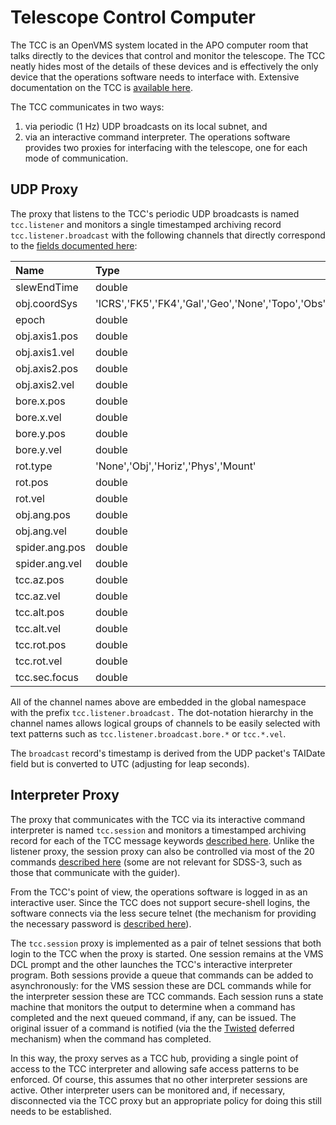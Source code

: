 # Telescope Control Computer #

The TCC is an OpenVMS system located in the APO computer room that talks directly to the devices that control and monitor the telescope. The TCC neatly hides most of the details of these devices and is effectively the only device that the operations software needs to interface with. Extensive documentation on the TCC is [available here](http://www.apo.nmsu.edu/Telescopes/TCC/index.html).

The TCC communicates in two ways:
  1. via periodic (1 Hz) UDP broadcasts on its local subnet, and
  1. via an interactive command interpreter.
The operations software provides two proxies for interfacing with the telescope, one for each mode of communication.

## UDP Proxy ##

The proxy that listens to the TCC's periodic UDP broadcasts is named `tcc.listener` and monitors a single timestamped archiving record `tcc.listener.broadcast` with the following channels that directly correspond to the [fields documented here](http://www.apo.nmsu.edu/Telescopes/TCC/UDPPackets.html):

| **Name** | **Type** |
|:---------|:---------|
| slewEndTime |	double   |
| obj.coordSys | 'ICRS','FK5','FK4','Gal','Geo','None','Topo','Obs','Phys','Mount','Inst','GImage' |
| epoch    |	double   |
| obj.axis1.pos |	double   |
| obj.axis1.vel |	double   |
| obj.axis2.pos |	double   |
| obj.axis2.vel |	double   |
| bore.x.pos |	double   |
| bore.x.vel |		double  |
| bore.y.pos |		double  |
| bore.y.vel |	double   |
| rot.type | 'None','Obj','Horiz','Phys','Mount' |
| rot.pos  |		double  |
| rot.vel  |		double  |
| obj.ang.pos |		double  |
| obj.ang.vel |	double   |
| spider.ang.pos |	double   |
| spider.ang.vel |	double   |
| tcc.az.pos |	double   |
| tcc.az.vel |	double   |
| tcc.alt.pos |		double  |
| tcc.alt.vel |	double   |
| tcc.rot.pos |		double  |
| tcc.rot.vel |	double   |
| tcc.sec.focus |	double   |

All of the channel names above are embedded in the global namespace with the prefix `tcc.listener.broadcast.` The dot-notation hierarchy in the channel names allows logical groups of channels to be easily selected with text patterns such as `tcc.listener.broadcast.bore.*` or `tcc.*.vel`.

The `broadcast` record's timestamp is derived from the UDP packet's TAIDate field but is converted to UTC (adjusting for leap seconds).

## Interpreter Proxy ##

The proxy that communicates with the TCC via its interactive command interpreter is named `tcc.session` and monitors a timestamped archiving record for each of the TCC message keywords [described here](http://www.apo.nmsu.edu/Telescopes/TCC/MessageKeywords.html). Unlike the listener proxy, the session proxy can also be controlled via most of the 20 commands [described here](http://www.apo.nmsu.edu/Telescopes/TCC/Commands.html) (some are not relevant for SDSS-3, such as those that communicate with the guider).

From the TCC's point of view, the operations software is logged in as an interactive user. Since the TCC does not support secure-shell logins, the software connects via the less secure telnet (the mechanism for providing the necessary password is [described here](RuntimeConfig.md)).

The `tcc.session` proxy is implemented as a pair of telnet sessions that both login to the TCC when the proxy is started. One session remains at the VMS DCL prompt and the other launches the TCC's interactive interpreter program. Both sessions provide a queue that commands can be added to asynchronously: for the VMS session these are DCL commands while for the interpreter session these are TCC commands. Each session runs a state machine that monitors the output to determine when a command has completed and the next queued command, if any, can be issued. The original issuer of a command is notified (via the the [Twisted](TechnologyChoices.md) deferred mechanism) when the command has completed.

In this way, the proxy serves as a TCC hub, providing a single point of access to the TCC interpreter and allowing safe access patterns to be enforced. Of course, this assumes that no other interpreter sessions are active. Other interpreter users can be monitored and, if necessary, disconnected via the TCC proxy but an appropriate policy for doing this still needs to be established.